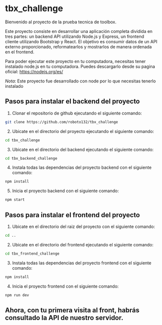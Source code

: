 # tbx_challenge

Bienvenido al proyecto de la prueba tecnica de toolbox.

Este proyecto consiste en desarrollar una aplicación completa dividida en tres partes: un backend API utilizando Node.js y Express, un frontend cliente utilizando Bootstrap y React. El objetivo es consumir datos de un API externo proporcionado, reformatearlos y mostrarlos de manera ordenada en el frontend.

Para poder ejecutar este proyecto en tu computadora, necesitas tener instalado node.js en tu computadora. Puedes descargarlo desde su pagina oficial: https://nodejs.org/es/

*Nota*: Este proyecto fue desarrollado con node por lo que necesitas tenerlo instalado

## Pasos para instalar el backend del proyecto

1. Clonar el repositorio de github ejecutando el siguiente comando:

```bash
git clone https://github.com/roboto132/tbx_challenge
```

2. Ubicate en el directorio del proyecto ejecutando el siguiente comando:

```bash
cd tbx_challenge
```

3. Ubicate en el directorio del backend ejecutando el siguiente comando:

```bash
cd tbx_backend_challenge
```

4. Instala todas las dependencias del proyecto backend con el siguiente comando:

```bash
npm install
```

5. Inicia el proyecto backend con el siguiente comando:

```bash
npm start
```

## Pasos para instalar el frontend del proyecto

1. Ubicate en el directorio del raiz del proyecto con el siguiente comando:

```bash
cd ..
```

2. Ubicate en el directorio del frontend ejecutando el siguiente comando:

```bash
cd tbx_frontend_challenge
```

3. Instala todas las dependencias del proyecto frontend con el siguiente comando:

```bash
npm install
```

4. Inicia el proyecto frontend con el siguiente comando:

```bash
npm run dev
```


## Ahora, con tu primera visita al front, habrás consultado la API de nuestro servidor.
